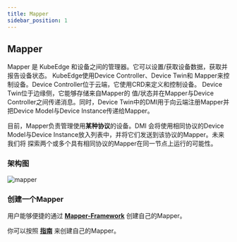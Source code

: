 ```yaml
---
title: Mapper
sidebar_position: 1
---
```

## Mapper
Mapper 是 KubeEdge 和设备之间的管理器。它可以设置/获取设备数据，获取并报告设备状态。 KubeEdge使用Device Controller、Device Twin和
Mapper来控制设备。Device Controller位于云端，它使用CRD来定义和控制设备。 Device Twin位于边缘侧，它能够存储来自Mapper的
值/状态并在Mapper与Device Controller之间传递消息。同时，Device Twin中的DMI用于向云端注册Mapper并把Device Model与Device Instance传递给Mapper。

目前，Mapper负责管理使用**某种协议**的设备。DMI 会将使用相同协议的Device Model与Device Instance放入列表中，并将它们发送到该协议的Mapper。未来我们将
探索两个或多个具有相同协议的Mapper在同一节点上运行的可能性。

### 架构图
![mapper](/img/device/mapper.png)

### 创建一个Mapper
用户能够便捷的通过 **[Mapper-Framework](../../developer/mapper-framework)** 创建自己的Mapper。

你可以按照 **[指南](../../developer/mappers#how-to-create-your-own-mappers)** 来创建自己的Mapper。






